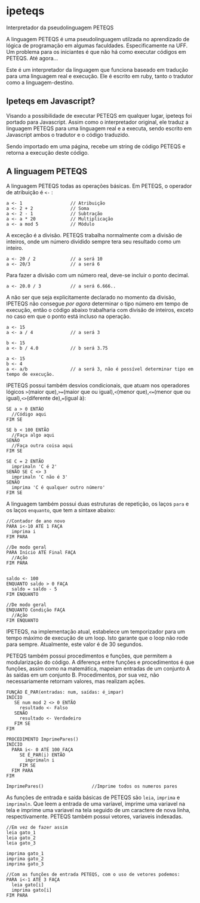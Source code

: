 ipeteqs
=======

Interpretador da pseudolinguagem PETEQS

A linguagem PETEQS é uma pseudolinguagem utilzada no aprendizado de lógica de programação em algumas faculdades.
Especificamente na UFF. Um problema para os iniciantes é que não há como executar códigos em PETEQS. Até agora...

Este é um interpretador da linguagem que funciona baseado em tradução para uma linguagem real e execução.
Ele é escrito em ruby, tanto o tradutor como a linguagem-destino.

## Ipeteqs em Javascript?

Visando a possibilidade de executar PETEQS em qualquer lugar, ipeteqs foi portado para Javascript. Assim como o interpretador original, ele traduz a linguagem PETEQS para uma linguagem real e a executa, sendo escrito  em Javascript ambos o tradutor e o código traduzido.

Sendo importado em uma página, recebe um string de código PETEQS e retorna a execução deste código.

## A linguagem PETEQS

A linguagem PETEQS todas as operações básicas. Em PETEQS, o operador de atribuição é `<-` :

    a <- 1                  // Atribuição
    a <- 2 + 2              // Soma
    a <- 2 - 1              // Subtração
    a <- a * 20             // Multiplicação
    a <- a mod 5            // Módulo

A exceção é a divisão. PETEQS trabalha normalmente com a divisão de inteiros, onde um número dividido sempre tera seu resultado como um inteiro.

    a <- 20 / 2             // a será 10
    a <- 20/3               // a será 6

Para fazer a divisão com um número real, deve-se incluir o ponto decimal.

    a <- 20.0 / 3           // a será 6.666..

A não ser que seja explicitamente declarado no momento da divisão, IPETEQS não consegue *por agora* determinar o tipo número em tempo de execução, então o código abaixo trabalharia com divisão de inteiros, exceto no caso em que o ponto está incluso na operação.

    a <- 15
    a <- a / 4              // a será 3
    
    b <- 15
    a <- b / 4.0            // b será 3.75

    a <- 15
    b <- 4
    a <- a/b                // a será 3, não é possível determinar tipo em tempo de execução.

IPETEQS possui também desvios condicionais, que atuam nos operadores lógicos `>`(maior que),`>=`(maior que ou igual),`<`(menor que),`<=`(menor que ou igual),`<>`(diferente de),`=`(igual à):

    SE a > 0 ENTÃO
      //Código aqui
    FIM SE

    SE b < 100 ENTÃO
      //Faça algo aqui
    SENÃO
      //Faça outra coisa aqui
    FIM SE  

    SE C = 2 ENTÃO
      imprimaln 'C é 2'
    SENÃO SE C <> 3
      imprimaln 'C não é 3'
    SENÃO
      imprima 'C é qualquer outro número'
    FIM SE

A linguagem também possui duas estruturas de repetição, os laços `para` e os laços `enquanto`, que tem a sintaxe abaixo:

    //Contador de ano novo
    PARA i<-10 ATÉ 1 FAÇA
      imprima i
    FIM PARA

    //De modo geral
    PARA Início ATÉ Final FAÇA
      //Ação
    FIM PARA


    saldo <- 100
    ENQUANTO saldo > 0 FAÇA
      saldo = saldo - 5
    FIM ENQUANTO

    //De modo geral
    ENQUANTO Condição FAÇA
      //Ação
    FIM ENQUANTO

IPETEQS, na implementação atual, estabelece um temporizador para um tempo máximo de execução de um loop. Isto garante que o loop não rode para sempre. Atualmente, este valor é de 30 segundos.

PETEQS também possui procedimentos e funções, que permitem a modularização do código. A diferença entre funções e procedimentos é que funções, assim como na matemática, mapeiam entradas de um conjunto A às saídas em um conjunto B. Procedimentos, por sua vez, não necessariamente retornam valores, mas realizam ações.

    FUNÇÃO É_PAR(entradas: num, saídas: é_impar)
    INÍCIO
       SE num mod 2 <> 0 ENTÃO 
         resultado <- Falso
       SENÃO
         resultado <- Verdadeiro
       FIM SE
    FIM

    PROCEDIMENTO ImprimePares()
    INÍCIO
      PARA i<- 0 ATÉ 100 FAÇA
         SE É_PAR(i) ENTÃO
           imprimaln i
         FIM SE
      FIM PARA
    FIM

    ImprimePares()                  //Imprime todos os numeros pares

As funções de entrada e saída básicas de PETEQS são `leia`, `imprima` e `imprimaln`. Que leem a entrada de uma varíavel, imprime uma variavel na tela e imprime uma variavel na tela seguido de um caractere de nova linha, respectivamente. PETEQS também possui vetores, variaveis indexadas.

    //Em vez de fazer assim
    leia gato_1
    leia gato_2
    leia gato_3

    imprima gato_1
    imprima gato_2
    imprima gato_3

    //Com as funções de entrada PETEQS, com o uso de vetores podemos:
    PARA i<-1 ATÉ 3 FAÇA
      leia gato[i]
      imprima gato[i]
    FIM PARA
